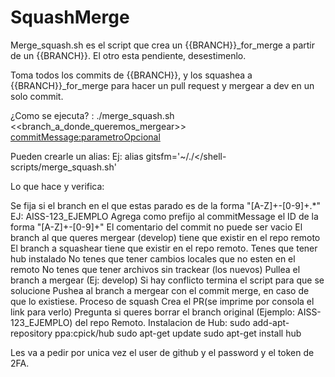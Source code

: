 # SquashMerge
Merge_squash.sh es el script que crea un {{BRANCH}}_for_merge a partir de un {{BRANCH}}. El otro esta pendiente, desestimenlo.

Toma todos los commits de {{BRANCH}}, y los squashea a {{BRANCH}}_for_merge para hacer un pull request y mergear a dev en un solo commit.

¿Como se ejecuta? : ./merge_squash.sh <<branch_a_donde_queremos_mergear>> <commitMessage:parametroOpcional>

Pueden crearle un alias: Ej: alias gitsfm='~/./</shell-scripts/merge_squash.sh'

Lo que hace y verifica:

Se fija si el branch en el que estas parado es de la forma "[A-Z]+-[0-9]+.*" EJ: AISS-123_EJEMPLO
Agrega como prefijo al commitMessage el ID de la forma "[A-Z]+-[0-9]+"
El comentario del commit no puede ser vacio
El branch al que queres mergear (develop) tiene que existir en el repo remoto
El branch a squashear tiene que existir en el repo remoto.
Tenes que tener hub instalado
No tenes que tener cambios locales que no esten en el remoto
No tenes que tener archivos sin trackear (los nuevos)
Pullea el branch a mergear (Ej: develop)
Si hay conflicto termina el script para que se solucione
Pushea al branch a mergear con el commit merge, en caso de que lo existiese.
Proceso de squash
Crea el PR(se imprime por consola el link para verlo)
Pregunta si queres borrar el branch original (Ejemplo: AISS-123_EJEMPLO) del repo Remoto.
Instalacion de Hub: sudo add-apt-repository ppa:cpick/hub sudo apt-get update sudo apt-get install hub

Les va a pedir por unica vez el user de github y el password y el token de 2FA.

